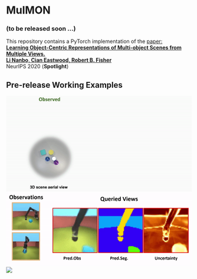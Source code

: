 # MulMON

### (to be released soon ...)

This repository contains a PyTorch implementation of the [paper:  
**Learning Object-Centric Representations of Multi-object Scenes from Multiple Views.  
Li Nanbo, Cian Eastwood, Robert B. Fisher**](https://github.com/NanboLi/MulMON)  
NeurIPS 2020 (**Spotlight**)


## Pre-release Working Examples
<p float="left">
    <img src="assets/work1.gif" width="800"/>  
    <img src="assets/jaco_cam_traj.gif" width="800"/>  
    <img src="assets/dist1.gif" width="800"/>
</p>
